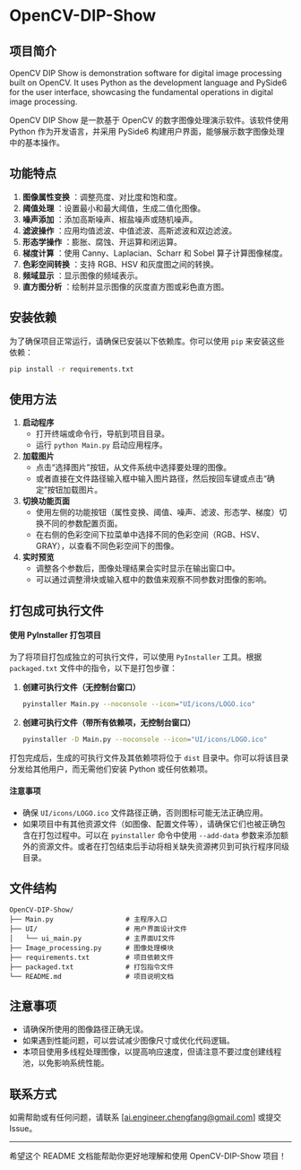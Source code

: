 # OpenCV-DIP-Show

## 项目简介

OpenCV DIP Show is demonstration software for digital image processing built on OpenCV. It uses Python as the development language and PySide6 for the user interface, showcasing the fundamental operations in digital image processing.

OpenCV DIP Show 是一款基于 OpenCV 的数字图像处理演示软件。该软件使用 Python 作为开发语言，并采用 PySide6 构建用户界面，能够展示数字图像处理中的基本操作。

## 功能特点

1. **图像属性变换** ：调整亮度、对比度和饱和度。
2. **阈值处理** ：设置最小和最大阈值，生成二值化图像。
3. **噪声添加** ：添加高斯噪声、椒盐噪声或随机噪声。
4. **滤波操作** ：应用均值滤波、中值滤波、高斯滤波和双边滤波。
5. **形态学操作** ：膨胀、腐蚀、开运算和闭运算。
6. **梯度计算** ：使用 Canny、Laplacian、Scharr 和 Sobel 算子计算图像梯度。
7. **色彩空间转换** ：支持 RGB、HSV 和灰度图之间的转换。
8. **频域显示** ：显示图像的频域表示。
9. **直方图分析** ：绘制并显示图像的灰度直方图或彩色直方图。

## 安装依赖

为了确保项目正常运行，请确保已安装以下依赖库。你可以使用 `pip` 来安装这些依赖：

```bash
pip install -r requirements.txt
```

## 使用方法

1. **启动程序**
   * 打开终端或命令行，导航到项目目录。
   * 运行 `python Main.py` 启动应用程序。
2. **加载图片**
   * 点击“选择图片”按钮，从文件系统中选择要处理的图像。
   * 或者直接在文件路径输入框中输入图片路径，然后按回车键或点击“确定”按钮加载图片。
3. **切换功能页面**
   * 使用左侧的功能按钮（属性变换、阈值、噪声、滤波、形态学、梯度）切换不同的参数配置页面。
   * 在右侧的色彩空间下拉菜单中选择不同的色彩空间（RGB、HSV、GRAY），以查看不同色彩空间下的图像。
4. **实时预览**
   * 调整各个参数后，图像处理结果会实时显示在输出窗口中。
   * 可以通过调整滑块或输入框中的数值来观察不同参数对图像的影响。

## 打包成可执行文件

#### 使用 PyInstaller 打包项目

为了将项目打包成独立的可执行文件，可以使用 `PyInstaller` 工具。根据 `packaged.txt` 文件中的指令，以下是打包步骤：

1. **创建可执行文件（无控制台窗口）**

   ```bash
   pyinstaller Main.py --noconsole --icon="UI/icons/LOGO.ico"
   ```
2. **创建可执行文件（带所有依赖项，无控制台窗口）**

   ```bash
   pyinstaller -D Main.py --noconsole --icon="UI/icons/LOGO.ico"
   ```

打包完成后，生成的可执行文件及其依赖项将位于 `dist` 目录中。你可以将该目录分发给其他用户，而无需他们安装 Python 或任何依赖项。

#### 注意事项

* 确保 `UI/icons/LOGO.ico` 文件路径正确，否则图标可能无法正确应用。
* 如果项目中有其他资源文件（如图像、配置文件等），请确保它们也被正确包含在打包过程中。可以在 `pyinstaller` 命令中使用 `--add-data` 参数来添加额外的资源文件。或者在打包结束后手动将相关缺失资源拷贝到可执行程序同级目录。

## 文件结构

```
OpenCV-DIP-Show/
├── Main.py                  # 主程序入口
├── UI/                      # 用户界面设计文件
│   └── ui_main.py           # 主界面UI文件
├── Image_processing.py      # 图像处理模块
├── requirements.txt         # 项目依赖文件
├── packaged.txt             # 打包指令文件
└── README.md                # 项目说明文档
```

## 注意事项

* 请确保所使用的图像路径正确无误。
* 如果遇到性能问题，可以尝试减少图像尺寸或优化代码逻辑。
* 本项目使用多线程处理图像，以提高响应速度，但请注意不要过度创建线程池，以免影响系统性能。

## 联系方式

如需帮助或有任何问题，请联系 [ai.engineer.chengfang@gmail.com] 或提交 Issue。

---

希望这个 README 文档能帮助你更好地理解和使用 OpenCV-DIP-Show 项目！
